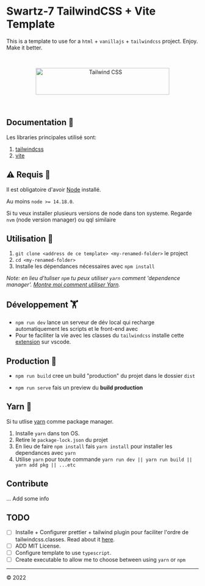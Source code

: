 # Swartz-7 TailwindCSS + Vite Template

This is a template to use for a `html` + `vanillajs` + `tailwindcss` project. Enjoy. Make it better.

<br/>

<p align="center">
  <a href="https://tailwindcss.com" target="_blank">
    <picture>
      <source media="(prefers-color-scheme: dark)" srcset="https://raw.githubusercontent.com/tailwindlabs/tailwindcss/HEAD/.github/logo-dark.svg">
      <source media="(prefers-color-scheme: light)" srcset="https://raw.githubusercontent.com/tailwindlabs/tailwindcss/HEAD/.github/logo-light.svg">
      <img alt="Tailwind CSS" src="https://raw.githubusercontent.com/tailwindlabs/tailwindcss/HEAD/.github/logo-light.svg" width="350" height="70" style="max-width: 100%;">
    </picture>
  </a>
</p>

<br />

## Documentation 📄

Les libraries principales utilisé sont:

1. [tailwindcss](https://tailwindcss.com/)
2. [vite](https://vitejs.dev/)

## ⚠️ Requis 🚨

Il est obligatoire d'avoir [Node](https://nodejs.org/en/download/)
installé.

Au moins `node >= 14.18.0`.

Si tu veux installer plusieurs versions de node dans ton systeme. Regarde `nvm` (node version manager) ou qql similaire

## Utilisation 🥹

1. `git clone <address de ce template> <my-renamed-folder>` le project
2. `cd <my-renamed-folder>`
3. Installe les dépendances nécessaires avec `npm install`

_Note: en lieu d'tuliser `npm` tu peux utiliser `yarn` comment 'dependence manager'. [Montre moi comment utiliser Yarn](#Yarn)._

## Développement 🏋️

- `npm run dev` lance un serveur de dév local qui recharge automatiquement les scripts et le front-end avec
- Pour te faciliter la vie avec les classes du `tailwindcss` installe cette [extension](https://marketplace.visualstudio.com/items?itemName=bradlc.vscode-tailwindcss) sur vscode.

## Production 👔

- `npm run build` cree un build "production" du projet dans le dossier `dist`

- `npm run serve` fais un preview du **build production**

## Yarn 🧶

Si tu utlise [yarn](https://yarnpkg.com/) comme package manager.

1. Installe `yarn` dans ton OS.
2. Retire le `package-lock.json` du projet
3. En lieu de faire `npm install` fais `yarn install` pour installer les dependances avec `yarn`
4. Utilise `yarn` pour toute commande `yarn run dev || yarn run build || yarn add pkg || ...etc`

## Contribute

... Add some info

## TODO

- [ ] Installe + Configurer prettier + tailwind plugin pour faciliter l'ordre de tailwindcss.classes. Read about it [here](https://tailwindcss.com/docs/editor-setup#automatic-class-sorting-with-prettier).
- [ ] ADD MIT License.
- [ ] Configure template to use `typescript`.
- [ ] Create executable to allow me to choose between using `yarn` or `npm`

---

&copy; 2022
